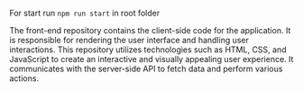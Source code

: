 For start run `npm run start` in root folder

The front-end repository contains the client-side code for the application. It is responsible for rendering the user interface and handling user interactions. This repository utilizes technologies such as HTML, CSS, and JavaScript to create an interactive and visually appealing user experience. It communicates with the server-side API to fetch data and perform various actions.